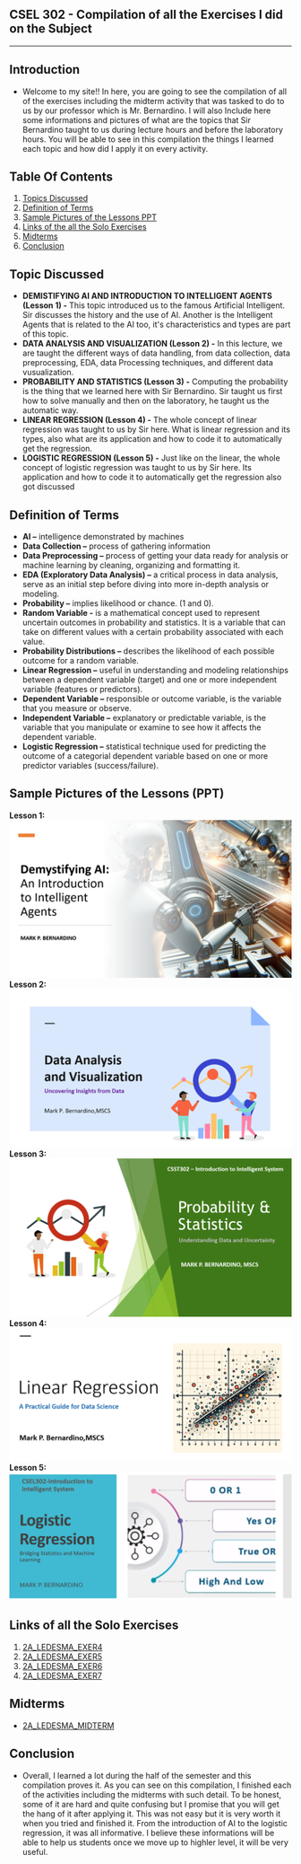 ## CSEL 302 - Compilation of all the Exercises I did on the Subject

---

## Introduction 

- Welcome to my site!! In here, you are going to see the compilation of all of the exercises including the midterm activity that was tasked to do to us by our professor which is Mr. Bernardino. I will also Include here some informations and pictures of what are the topics that Sir Bernardino taught to us during lecture hours and before the laboratory hours. You will be able to see in this compilation the things I learned each topic and how did I apply it on every activity.

## Table Of Contents

1. [Topics Discussed](#topic-discussed)
2. [Definition of Terms](#definition-of-terms)
3. [Sample Pictures of the Lessons PPT](#sample-pictures-of-the-lessons-ppt)
4. [Links of the all the Solo Exercises](#links-of-all-the-solo-exercises)
5. [Midterms](#midterms)
6. [Conclusion](#conclusion)

## Topic Discussed

- **DEMISTIFYING AI AND INTRODUCTION TO INTELLIGENT AGENTS (Lesson 1) -** This topic introduced us to the famous Artificial Intelligent. Sir discusses the history and the use of AI. Another is the Intelligent Agents that is related to the AI too, it's characteristics and types are part of this topic. 
- **DATA ANALYSIS AND VISUALIZATION (Lesson 2) -** In this lecture, we are taught the different ways of data handling, from data collection, data preprocessing, EDA, data Processing techniques, and different data vusualization.  
- **PROBABILITY AND STATISTICS (Lesson 3) -** Computing the probability is the thing that we learned here with Sir Bernardino. Sir taught us first how to solve manually and then on the laboratory, he taught us the automatic way. 
- **LINEAR REGRESSION (Lesson 4) -** The whole concept of linear regression was taught to us by Sir here. What is linear regression and its types, also what are its application and how to code it to automatically get the regression. 
- **LOGISTIC REGRESSION (Lesson 5) -** Just like on the linear, the whole concept of logistic regression was taught to us by Sir here. Its application and how to code it to automatically get the regression also got discussed

## Definition of Terms

- **AI –** intelligence demonstrated by machines
- **Data Collection –** process of gathering information
- **Data Preprocessing –** process of getting your data ready for analysis or machine learning by cleaning, organizing and formatting it.
- **EDA (Exploratory Data Analysis) –** a critical process in data analysis, serve as an initial step before diving into more in-depth analysis or modeling.
- **Probability –** implies likelihood or chance. (1 and 0).
- **Random Variable -** is a mathematical concept used to represent uncertain outcomes in probability and statistics. It is a variable that can take on different values with a certain probability associated with each value.
- **Probability Distributions –** describes the likelihood of each possible outcome for a random variable.
- **Linear Regression –** useful in understanding and modeling relationships between a dependent variable (target) and one or more independent variable (features or predictors).
- **Dependent Variable –** responsible or outcome variable, is the variable that you measure or observe.
- **Independent Variable –** explanatory or predictable variable, is the variable that you manipulate or examine to see how it affects the dependent variable.
- **Logistic Regression –** statistical technique used for predicting the outcome of a categorial dependent variable based on one or more predictor variables (success/failure).

## Sample Pictures of the Lessons (PPT)

**Lesson 1:**
<img src="Images/Screenshot 2024-04-25-162952.png" >
**Lesson 2:**
<img src="Images/Screenshot 2024-04-25-163401.png" >
**Lesson 3:**
<img src="Images/Screenshot 2024-04-25-163626.png" >
**Lesson 4:**
<img src="Images/Screenshot 2024-04-25-163853.png" >
**Lesson 5:**
<img src="Images/Screenshot 2024-04-25-164412.png" >

## Links of all the Solo Exercises

1. <a href="2A_LEDESMA_EXER4.ipynb">2A_LEDESMA_EXER4</a>
2. <a href="2A_LEDESMA_EXER5.ipynb">2A_LEDESMA_EXER5</a>
3. <a href="2A_LEDESMA_EXER6.ipynb">2A_LEDESMA_EXER6</a>
4. <a href="2A_LEDESMA_EXER7.ipynb">2A_LEDESMA_EXER7</a>

## Midterms

- <a href="2A_LEDESMA_MIDTERM.ipynb">2A_LEDESMA_MIDTERM</a>

## Conclusion

- Overall, I learned a lot during the half of the semester and this compilation proves it. As you can see on this compilation, I finished each of the activities including the midterms with such detail. To be honest, some of it are hard and quite confusing but I promise that you will get the hang of it after applying it. This was not easy but it is very worth it when you tried and finished it. From the introduction of AI to the logistic regression, it was all informative. I believe these informations will be able to help us students once we move up to highler level, it will be very useful. 









